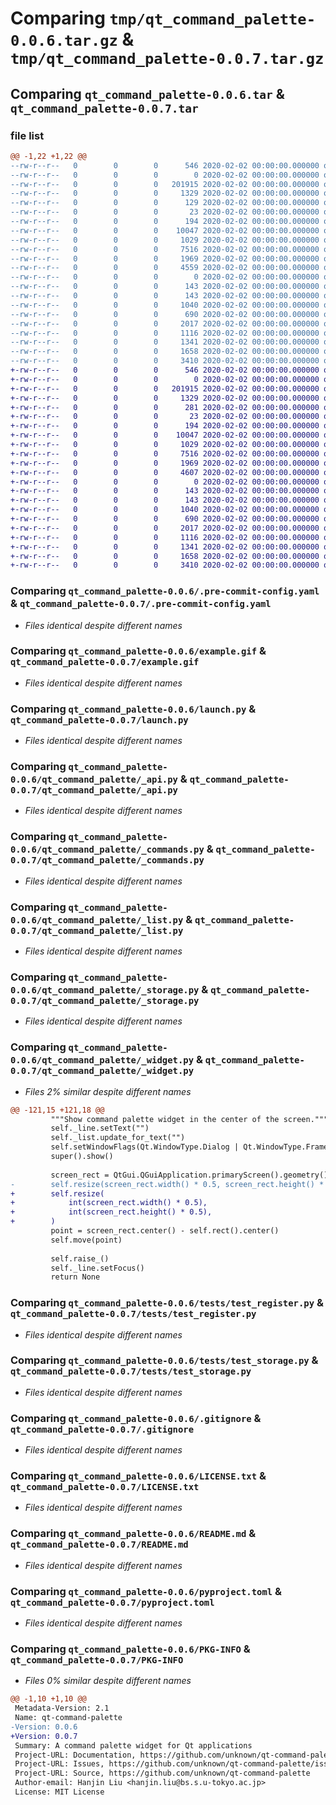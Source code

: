 # Comparing `tmp/qt_command_palette-0.0.6.tar.gz` & `tmp/qt_command_palette-0.0.7.tar.gz`

## Comparing `qt_command_palette-0.0.6.tar` & `qt_command_palette-0.0.7.tar`

### file list

```diff
@@ -1,22 +1,22 @@
--rw-r--r--   0        0        0      546 2020-02-02 00:00:00.000000 qt_command_palette-0.0.6/.pre-commit-config.yaml
--rw-r--r--   0        0        0        0 2020-02-02 00:00:00.000000 qt_command_palette-0.0.6/codecov.yml
--rw-r--r--   0        0        0   201915 2020-02-02 00:00:00.000000 qt_command_palette-0.0.6/example.gif
--rw-r--r--   0        0        0     1329 2020-02-02 00:00:00.000000 qt_command_palette-0.0.6/launch.py
--rw-r--r--   0        0        0      129 2020-02-02 00:00:00.000000 qt_command_palette-0.0.6/setup.py
--rw-r--r--   0        0        0       23 2020-02-02 00:00:00.000000 qt_command_palette-0.0.6/qt_command_palette/__about__.py
--rw-r--r--   0        0        0      194 2020-02-02 00:00:00.000000 qt_command_palette-0.0.6/qt_command_palette/__init__.py
--rw-r--r--   0        0        0    10047 2020-02-02 00:00:00.000000 qt_command_palette-0.0.6/qt_command_palette/_api.py
--rw-r--r--   0        0        0     1029 2020-02-02 00:00:00.000000 qt_command_palette-0.0.6/qt_command_palette/_commands.py
--rw-r--r--   0        0        0     7516 2020-02-02 00:00:00.000000 qt_command_palette-0.0.6/qt_command_palette/_list.py
--rw-r--r--   0        0        0     1969 2020-02-02 00:00:00.000000 qt_command_palette-0.0.6/qt_command_palette/_storage.py
--rw-r--r--   0        0        0     4559 2020-02-02 00:00:00.000000 qt_command_palette-0.0.6/qt_command_palette/_widget.py
--rw-r--r--   0        0        0        0 2020-02-02 00:00:00.000000 qt_command_palette-0.0.6/tests/__init__.py
--rw-r--r--   0        0        0      143 2020-02-02 00:00:00.000000 qt_command_palette-0.0.6/tests/_file_0.py
--rw-r--r--   0        0        0      143 2020-02-02 00:00:00.000000 qt_command_palette-0.0.6/tests/_file_1.py
--rw-r--r--   0        0        0     1040 2020-02-02 00:00:00.000000 qt_command_palette-0.0.6/tests/test_register.py
--rw-r--r--   0        0        0      690 2020-02-02 00:00:00.000000 qt_command_palette-0.0.6/tests/test_storage.py
--rw-r--r--   0        0        0     2017 2020-02-02 00:00:00.000000 qt_command_palette-0.0.6/.gitignore
--rw-r--r--   0        0        0     1116 2020-02-02 00:00:00.000000 qt_command_palette-0.0.6/LICENSE.txt
--rw-r--r--   0        0        0     1341 2020-02-02 00:00:00.000000 qt_command_palette-0.0.6/README.md
--rw-r--r--   0        0        0     1658 2020-02-02 00:00:00.000000 qt_command_palette-0.0.6/pyproject.toml
--rw-r--r--   0        0        0     3410 2020-02-02 00:00:00.000000 qt_command_palette-0.0.6/PKG-INFO
+-rw-r--r--   0        0        0      546 2020-02-02 00:00:00.000000 qt_command_palette-0.0.7/.pre-commit-config.yaml
+-rw-r--r--   0        0        0        0 2020-02-02 00:00:00.000000 qt_command_palette-0.0.7/codecov.yml
+-rw-r--r--   0        0        0   201915 2020-02-02 00:00:00.000000 qt_command_palette-0.0.7/example.gif
+-rw-r--r--   0        0        0     1329 2020-02-02 00:00:00.000000 qt_command_palette-0.0.7/launch.py
+-rw-r--r--   0        0        0      281 2020-02-02 00:00:00.000000 qt_command_palette-0.0.7/setup.py
+-rw-r--r--   0        0        0       23 2020-02-02 00:00:00.000000 qt_command_palette-0.0.7/qt_command_palette/__about__.py
+-rw-r--r--   0        0        0      194 2020-02-02 00:00:00.000000 qt_command_palette-0.0.7/qt_command_palette/__init__.py
+-rw-r--r--   0        0        0    10047 2020-02-02 00:00:00.000000 qt_command_palette-0.0.7/qt_command_palette/_api.py
+-rw-r--r--   0        0        0     1029 2020-02-02 00:00:00.000000 qt_command_palette-0.0.7/qt_command_palette/_commands.py
+-rw-r--r--   0        0        0     7516 2020-02-02 00:00:00.000000 qt_command_palette-0.0.7/qt_command_palette/_list.py
+-rw-r--r--   0        0        0     1969 2020-02-02 00:00:00.000000 qt_command_palette-0.0.7/qt_command_palette/_storage.py
+-rw-r--r--   0        0        0     4607 2020-02-02 00:00:00.000000 qt_command_palette-0.0.7/qt_command_palette/_widget.py
+-rw-r--r--   0        0        0        0 2020-02-02 00:00:00.000000 qt_command_palette-0.0.7/tests/__init__.py
+-rw-r--r--   0        0        0      143 2020-02-02 00:00:00.000000 qt_command_palette-0.0.7/tests/_file_0.py
+-rw-r--r--   0        0        0      143 2020-02-02 00:00:00.000000 qt_command_palette-0.0.7/tests/_file_1.py
+-rw-r--r--   0        0        0     1040 2020-02-02 00:00:00.000000 qt_command_palette-0.0.7/tests/test_register.py
+-rw-r--r--   0        0        0      690 2020-02-02 00:00:00.000000 qt_command_palette-0.0.7/tests/test_storage.py
+-rw-r--r--   0        0        0     2017 2020-02-02 00:00:00.000000 qt_command_palette-0.0.7/.gitignore
+-rw-r--r--   0        0        0     1116 2020-02-02 00:00:00.000000 qt_command_palette-0.0.7/LICENSE.txt
+-rw-r--r--   0        0        0     1341 2020-02-02 00:00:00.000000 qt_command_palette-0.0.7/README.md
+-rw-r--r--   0        0        0     1658 2020-02-02 00:00:00.000000 qt_command_palette-0.0.7/pyproject.toml
+-rw-r--r--   0        0        0     3410 2020-02-02 00:00:00.000000 qt_command_palette-0.0.7/PKG-INFO
```

### Comparing `qt_command_palette-0.0.6/.pre-commit-config.yaml` & `qt_command_palette-0.0.7/.pre-commit-config.yaml`

 * *Files identical despite different names*

### Comparing `qt_command_palette-0.0.6/example.gif` & `qt_command_palette-0.0.7/example.gif`

 * *Files identical despite different names*

### Comparing `qt_command_palette-0.0.6/launch.py` & `qt_command_palette-0.0.7/launch.py`

 * *Files identical despite different names*

### Comparing `qt_command_palette-0.0.6/qt_command_palette/_api.py` & `qt_command_palette-0.0.7/qt_command_palette/_api.py`

 * *Files identical despite different names*

### Comparing `qt_command_palette-0.0.6/qt_command_palette/_commands.py` & `qt_command_palette-0.0.7/qt_command_palette/_commands.py`

 * *Files identical despite different names*

### Comparing `qt_command_palette-0.0.6/qt_command_palette/_list.py` & `qt_command_palette-0.0.7/qt_command_palette/_list.py`

 * *Files identical despite different names*

### Comparing `qt_command_palette-0.0.6/qt_command_palette/_storage.py` & `qt_command_palette-0.0.7/qt_command_palette/_storage.py`

 * *Files identical despite different names*

### Comparing `qt_command_palette-0.0.6/qt_command_palette/_widget.py` & `qt_command_palette-0.0.7/qt_command_palette/_widget.py`

 * *Files 2% similar despite different names*

```diff
@@ -121,15 +121,18 @@
         """Show command palette widget in the center of the screen."""
         self._line.setText("")
         self._list.update_for_text("")
         self.setWindowFlags(Qt.WindowType.Dialog | Qt.WindowType.FramelessWindowHint)
         super().show()
 
         screen_rect = QtGui.QGuiApplication.primaryScreen().geometry()
-        self.resize(screen_rect.width() * 0.5, screen_rect.height() * 0.5)
+        self.resize(
+            int(screen_rect.width() * 0.5),
+            int(screen_rect.height() * 0.5),
+        )
         point = screen_rect.center() - self.rect().center()
         self.move(point)
 
         self.raise_()
         self._line.setFocus()
         return None
```

### Comparing `qt_command_palette-0.0.6/tests/test_register.py` & `qt_command_palette-0.0.7/tests/test_register.py`

 * *Files identical despite different names*

### Comparing `qt_command_palette-0.0.6/tests/test_storage.py` & `qt_command_palette-0.0.7/tests/test_storage.py`

 * *Files identical despite different names*

### Comparing `qt_command_palette-0.0.6/.gitignore` & `qt_command_palette-0.0.7/.gitignore`

 * *Files identical despite different names*

### Comparing `qt_command_palette-0.0.6/LICENSE.txt` & `qt_command_palette-0.0.7/LICENSE.txt`

 * *Files identical despite different names*

### Comparing `qt_command_palette-0.0.6/README.md` & `qt_command_palette-0.0.7/README.md`

 * *Files identical despite different names*

### Comparing `qt_command_palette-0.0.6/pyproject.toml` & `qt_command_palette-0.0.7/pyproject.toml`

 * *Files identical despite different names*

### Comparing `qt_command_palette-0.0.6/PKG-INFO` & `qt_command_palette-0.0.7/PKG-INFO`

 * *Files 0% similar despite different names*

```diff
@@ -1,10 +1,10 @@
 Metadata-Version: 2.1
 Name: qt-command-palette
-Version: 0.0.6
+Version: 0.0.7
 Summary: A command palette widget for Qt applications
 Project-URL: Documentation, https://github.com/unknown/qt-command-palette#readme
 Project-URL: Issues, https://github.com/unknown/qt-command-palette/issues
 Project-URL: Source, https://github.com/unknown/qt-command-palette
 Author-email: Hanjin Liu <hanjin.liu@bs.s.u-tokyo.ac.jp>
 License: MIT License
```

